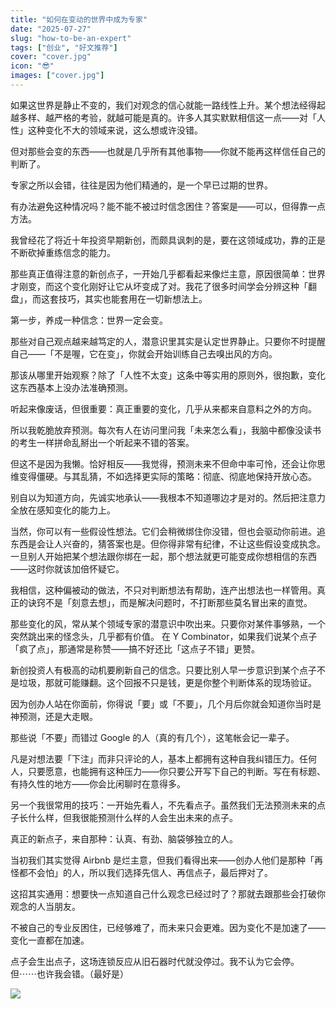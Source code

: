 ```yaml
---
title: "如何在变动的世界中成为专家"
date: "2025-07-27"
slug: "how-to-be-an-expert"
tags: ["创业", "好文推荐"]
cover: "cover.jpg"
icon: "😎"
images: ["cover.jpg"]
---
```

如果这世界是静止不变的，我们对观念的信心就能一路线性上升。某个想法经得起越多样、越严格的考验，就越可能是真的。许多人其实默默相信这一点——对「人性」这种变化不大的领域来说，这么想或许没错。



但对那些会变的东西——也就是几乎所有其他事物——你就不能再这样信任自己的判断了。



专家之所以会错，往往是因为他们精通的，是一个早已过期的世界。



有办法避免这种情况吗？能不能不被过时信念困住？答案是——可以，但得靠一点方法。



我曾经花了将近十年投资早期新创，而颇具讽刺的是，要在这领域成功，靠的正是不断砍掉重练信念的能力。



那些真正值得注意的新创点子，一开始几乎都看起来像烂主意，原因很简单：世界才刚变，而这个变化刚好让它从坏变成了对。我花了很多时间学会分辨这种「翻盘」，而这套技巧，其实也能套用在一切新想法上。



第一步，养成一种信念：世界一定会变。



那些对自己观点越来越笃定的人，潜意识里其实是认定世界静止。只要你不时提醒自己——「不是喔，它在变」，你就会开始训练自己去嗅出风的方向。



那该从哪里开始观察？除了「人性不太变」这条中等实用的原则外，很抱歉，变化这东西基本上没办法准确预测。



听起来像废话，但很重要：真正重要的变化，几乎从来都来自意料之外的方向。



所以我乾脆放弃预测。每次有人在访问里问我「未来怎么看」，我脑中都像没读书的考生一样拼命乱掰出一个听起来不错的答案。



但这不是因为我懒。恰好相反——我觉得，预测未来不但命中率可怜，还会让你思维变得僵硬。与其乱猜，不如选择更实际的策略：彻底、彻底地保持开放心态。



别自以为知道方向，先诚实地承认——我根本不知道哪边才是对的。然后把注意力全放在感知变化的能力上。



当然，你可以有一些假设性想法。它们会稍微绑住你没错，但也会驱动你前进。追东西是会让人兴奋的，猜答案也是。但你得非常有纪律，不让这些假设变成执念。
一旦别人开始把某个想法跟你绑在一起，那个想法就更可能变成你想相信的东西——这时你就该加倍怀疑它。



我相信，这种偏被动的做法，不只对判断想法有帮助，连产出想法也一样管用。真正的诀窍不是「刻意去想」，而是解决问题时，不打断那些莫名冒出来的直觉。



那些变化的风，常从某个领域专家的潜意识中吹出来。只要你对某件事够熟，一个突然跳出来的怪念头，几乎都有价值。
在 Y Combinator，如果我们说某个点子「疯了点」，那通常是称赞——搞不好还比「这点子不错」更赞。



新创投资人有极高的动机要刷新自己的信念。只要比别人早一步意识到某个点子不是垃圾，那就可能赚翻。这个回报不只是钱，更是你整个判断体系的现场验证。



因为创办人站在你面前，你得说「要」或「不要」，几个月后你就会知道你当时是神预测，还是大走眼。



那些说「不要」而错过 Google 的人（真的有几个），这笔帐会记一辈子。



凡是对想法要「下注」而非只评论的人，基本上都拥有这种自我纠错压力。任何人，只要愿意，也能拥有这种压力——你只要公开写下自己的判断。写在有标题、有持久性的地方——你会比闲聊时在意得多。



另一个我很常用的技巧：一开始先看人，不先看点子。虽然我们无法预测未来的点子长什么样，但我很能预测什么样的人会生出未来的点子。



真正的新点子，来自那种：认真、有劲、脑袋够独立的人。



当初我们其实觉得 Airbnb 是烂主意，但我们看得出来——创办人他们是那种「再怪都不会怕」的人，所以我们选择先信人、再信点子，最后押对了。



这招其实通用：想要快一点知道自己什么观念已经过时了？那就去跟那些会打破你观念的人当朋友。



不被自己的专业反困住，已经够难了，而未来只会更难。因为变化不是加速了——变化一直都在加速。



点子会生出点子，这场连锁反应从旧石器时代就没停过。我不认为它会停。
但⋯⋯也许我会错。（最好是）




![](https://prod-files-secure.s3.us-west-2.amazonaws.com/112d0858-5090-4d34-a606-b75eb8d65fd2/46476355-9cf3-4e99-9b7a-3531bc426380/1000202064.png?X-Amz-Algorithm=AWS4-HMAC-SHA256&X-Amz-Content-Sha256=UNSIGNED-PAYLOAD&X-Amz-Credential=ASIAZI2LB4664QEL26G6%2F20250820%2Fus-west-2%2Fs3%2Faws4_request&X-Amz-Date=20250820T114422Z&X-Amz-Expires=3600&X-Amz-Security-Token=IQoJb3JpZ2luX2VjEIv%2F%2F%2F%2F%2F%2F%2F%2F%2F%2FwEaCXVzLXdlc3QtMiJHMEUCIEcihwd3gn2nft3WnRYOP462yoHgotk3KfINihnUhLRzAiEA1Y2lGrfV%2Boe2jDGiFBoxzZ7rKPKrQ57rZPZC8S8aGgEqiAQI1P%2F%2F%2F%2F%2F%2F%2F%2F%2F%2FARAAGgw2Mzc0MjMxODM4MDUiDHpf%2BSrcirzw10YSGircA%2FE7OHvpgKod%2BkdHmzR7m2u5wqsIoYB%2FM%2FPpjTHdIL4b8pTrgBsJuH0NiIqgNvgLNpwV9MEldUK%2BRrU0VZ1XEO5eAA5OXnw553ocAF3eRAZsfIudIEnthesUMZ0CmfubG3QiXYfeVqWiG8tdhi6%2FP1u9IQL7TN4zip7Agd6gUu8%2B4nmcM1DC3ECsICWhPP1Kh84IzQl8X4idysjuw49HLIfc0YSs53Jrqo0%2FYbyMuh4bwbmlkenYJRkitN4vAONeYChFiAiHf9qwXBIfm78J16pABANG6nvAvt4RAv6Jkj3N3F7SY%2BWWca9qEWiNA9a6VNrlnV4M4PlqO3PsNkIvSvQKdkcyEMTgrMhqaXRqUk9SfP5C2V0kBayIH7nOQB4zjBuKGnxSebaFZDK8AMJelo5WqlKRXm4aVe%2F0gi40D9JivTR%2FM4OynZlXuoPrT4eQ607xQlOwLe%2BdosCdZE02fwi9HisllA4QSLsjZpxbbwnBwVgNCqxL0QgrbW4fjpQjrw5uqNqG34C7EpIfixuch1tTTYyX%2Ff8Vz0Xb%2F9ayEjnjPBSnM9MFMSuZT2MLVu8I69Nks9IUip1IVKhjDTLxCFQzBHlGUsaV5X7UKanynN5w0mLc18BCZrAzcKJQMK%2FalsUGOqUBomm5OqrNl1GSE4irOagwzEwItpD8LFF927srs8uCKfs4848tfrVSPWVoXjPnq9QcAZWP4FdDnNL7bWIXbMXWzbvJGUI8z5In3VA5z0qIY2UseL1PfmDFaPODuux1J5FS9Dw55%2BkR17shYHylqKmkMTVIDvr2Ew%2FFEBDkk38e9bslRGybzrC8Z%2B82hrq42AN93XqVIfBislP7PUUJPgS8jd2S9ALA&X-Amz-Signature=ba6bff8dd72c6e9869f85308e7f702bf990af4607d94c1ad96aefd569f4b037e&X-Amz-SignedHeaders=host&x-amz-checksum-mode=ENABLED&x-id=GetObject)

